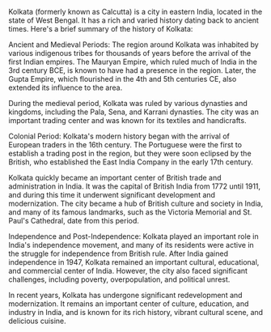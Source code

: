 Kolkata (formerly known as Calcutta) is a city in eastern India, located in the state of West Bengal. It has a rich and varied history dating back to ancient times. Here's a brief summary of the history of Kolkata:

Ancient and Medieval Periods:
The region around Kolkata was inhabited by various indigenous tribes for thousands of years before the arrival of the first Indian empires. The Mauryan Empire, which ruled much of India in the 3rd century BCE, is known to have had a presence in the region. Later, the Gupta Empire, which flourished in the 4th and 5th centuries CE, also extended its influence to the area.

During the medieval period, Kolkata was ruled by various dynasties and kingdoms, including the Pala, Sena, and Karrani dynasties. The city was an important trading center and was known for its textiles and handicrafts.

Colonial Period:
Kolkata's modern history began with the arrival of European traders in the 16th century. The Portuguese were the first to establish a trading post in the region, but they were soon eclipsed by the British, who established the East India Company in the early 17th century.

Kolkata quickly became an important center of British trade and administration in India. It was the capital of British India from 1772 until 1911, and during this time it underwent significant development and modernization. The city became a hub of British culture and society in India, and many of its famous landmarks, such as the Victoria Memorial and St. Paul's Cathedral, date from this period.

Independence and Post-Independence:
Kolkata played an important role in India's independence movement, and many of its residents were active in the struggle for independence from British rule. After India gained independence in 1947, Kolkata remained an important cultural, educational, and commercial center of India. However, the city also faced significant challenges, including poverty, overpopulation, and political unrest.

In recent years, Kolkata has undergone significant redevelopment and modernization. It remains an important center of culture, education, and industry in India, and is known for its rich history, vibrant cultural scene, and delicious cuisine.
